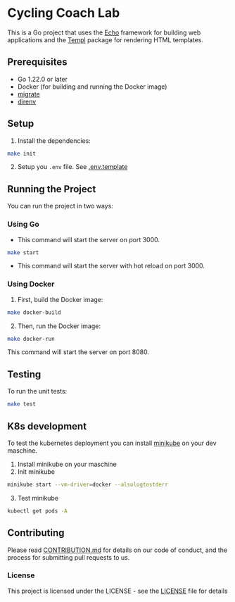 # Cycling Coach Lab

This is a Go project that uses the [Echo](https://echo.labstack.com) framework for building web applications and the [Templ](https://templ.guide) package for rendering HTML templates.

## Prerequisites

- Go 1.22.0 or later
- Docker (for building and running the Docker image)
- [migrate](https://github.com/golang-migrate/migrate/tree/master?tab=readme-ov-file)
- [direnv](https://direnv.net)


## Setup

1. Install the dependencies:
```sh
make init
```

2. Setup you `.env` file. See [.env.template](.env)

## Running the Project
You can run the project in two ways:


### Using Go
- This command will start the server on port 3000.
```sh
make start
```
- This command will start the server with hot reload on port 3000.

### Using Docker
1. First, build the Docker image:
```sh
make docker-build
```

2. Then, run the Docker image:
```sh
make docker-run
```

This command will start the server on port 8080.



## Testing
To run the unit tests:
```sh
make test
```


## K8s development
To test the kubernetes deployment you can install [minikube](https://minikube.sigs.k8s.io/docs/start/) on your dev maschine.

1. Install minikube on your maschine
2. Init minikube
```sh
minikube start --vm-driver=docker --alsologtostderr
```
3. Test minikube
```sh
kubectl get pods -A
```

## Contributing
Please read [CONTRIBUTION.md](CONTRIBUTING.md) for details on our code of conduct, and the process for submitting pull requests to us.


### License
This project is licensed under the LICENSE - see the [LICENSE](LISCENSE) file for details
